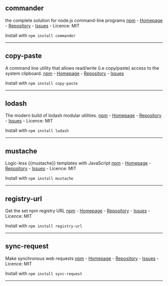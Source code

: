 ## commander
the complete solution for node.js command-line programs
[npm](http://npmjs.org/commander) - [Homepage](https://github.com/tj/commander.js) - [Repository](https://github.com/tj/commander.js.git) - [Issues](https://github.com/tj/commander.js/issues) - Licence: MIT

Install with `npm install commander`

---
## copy-paste
A command line utility that allows read/write (i.e copy/paste) access to the system clipboard.
[npm](http://npmjs.org/copy-paste) - [Homepage](https://github.com/xavi-/node-copy-paste) - [Repository](https://github.com/xavi-/node-copy-paste) - [Issues](https://github.com/xavi-/node-copy-paste/issues)

Install with `npm install copy-paste`

---
## lodash
The modern build of lodash modular utilities.
[npm](http://npmjs.org/lodash) - [Homepage](https://lodash.com/) - [Repository](git+https://github.com/lodash/lodash.git) - [Issues](https://github.com/lodash/lodash/issues) - Licence: MIT

Install with `npm install lodash`

---
## mustache
Logic-less {{mustache}} templates with JavaScript
[npm](http://npmjs.org/mustache) - [Homepage](https://github.com/janl/mustache.js) - [Repository](git+https://github.com/janl/mustache.js.git) - [Issues](https://github.com/janl/mustache.js/issues) - Licence: MIT

Install with `npm install mustache`

---
## registry-url
Get the set npm registry URL
[npm](http://npmjs.org/registry-url) - [Homepage](https://github.com/sindresorhus/registry-url) - [Repository](https://github.com/sindresorhus/registry-url) - [Issues](https://github.com/sindresorhus/registry-url/issues) - Licence: MIT

Install with `npm install registry-url`

---
## sync-request
Make synchronous web requests
[npm](http://npmjs.org/sync-request) - [Homepage](https://github.com/ForbesLindesay/sync-request) - [Repository](https://github.com/ForbesLindesay/sync-request.git) - [Issues](https://github.com/ForbesLindesay/sync-request/issues) - Licence: MIT

Install with `npm install sync-request`

---
